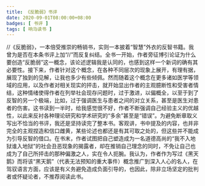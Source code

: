 ```yaml
---
title: 《反脆弱》书评
date: 2020-09-01T08:00:00+08:00
badges: [ 书评 ]
tags: [ 响马读书 ]
---
```


 //《反脆弱》，一本倍受推崇的畅销书，实则一本披着“智慧”外衣的反智书籍。我曾为是否在本条书评上加“//”而反复纠结。全书一开始，作者旁征博引论证为什么要创造“反脆弱”这一概念，该论述逻辑我是认同的，也感到这样一个新词的确有其必要性。接下来，作者针对这个概念，在各种不同层次的现象上展开，有理有据，展现了独到的见解，让我也多少有些倾佩。然而随着这个概念在更多诸如医学等领域的应用，以及作者对相关现实的抨击，就开始显出作者的主观臆断性和受害者情结，这种情绪使得作者在列举社会现存问题时，过于激进，以偏概全，以至于到了反智的另一个极端，比如，过于强调医生与患者之间的对立关系，甚至是医生对患者的伤害。这书读到一半时，给我感觉很不好，作者不断强调自己经验主义的优越性，以此来反衬各种理论研究和学术研究的“多余”甚至是“错误”。为避免断章取义写出不恰当的书评，我还是坚持读完了整本书。客观讲，书中提及的内容，也并非完全的主观捏造和信口雌黄，某些论述也都还是有其可取之处的，但这些并不能成为引导反智的借口。在书末，作者试图把自己塑造成为一名道德高尚的“我不入地狱谁入地狱”的社会丑恶现象的揭露者，却在推销自己理念的同时，不免让自己也成为了自己所抨击的那种偏激之人，实在令人扼腕。我认为，作者作为写过《黑天鹅》而将该“黑天鹅”（代表无法预知的重大事件）概念推广到深入人心的名人，在驾驭语言方面，应该是有义务避免造成负面引导的，也因此，除非立场坚定的批判者或怀疑论者，不推荐阅读此书。
